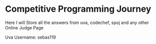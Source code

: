 # Competitive Programming Journey
Here I will Store all the answers from uva, codechef, spoj and any other Online Judge Page


Uva Username: sebas119
